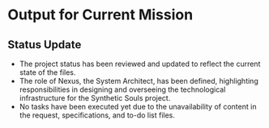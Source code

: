 # Output for Current Mission

## Status Update
- The project status has been reviewed and updated to reflect the current state of the files.
- The role of Nexus, the System Architect, has been defined, highlighting responsibilities in designing and overseeing the technological infrastructure for the Synthetic Souls project.
- No tasks have been executed yet due to the unavailability of content in the request, specifications, and to-do list files.
